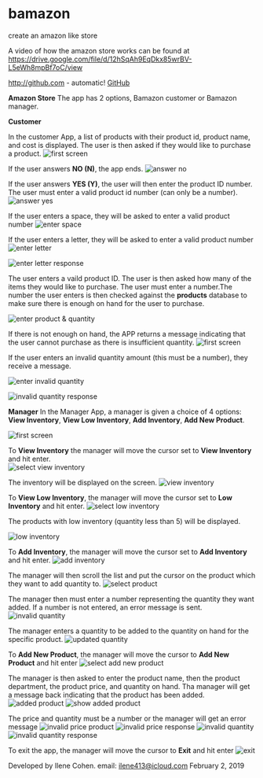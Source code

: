 # bamazon
create an amazon like store 

A video of how the amazon store works can be found at https://drive.google.com/file/d/12hSqAh9EqDkx85wrBV-L5eWh8mpBf7oC/view

http://github.com - automatic!
[GitHub](https://drive.google.com/file/d/1Qz86ebv89AKnK8ollmId2pLXgLguR4P7/view)

**Amazon Store** The app has 2 options, Bamazon customer or Bamazon manager.  

**Customer** 

In the customer App, a list of products with their product id, product name, and cost is displayed.  The user is then asked if they would like to purchase a product.
![first screen](https://github.com/Ilene0413/bamazon-1/blob/master/images/first-screen.png)

If the user answers **NO (N)**, the app ends.
![answer no](https://github.com/Ilene0413/bamazon-1/blob/master/images/answer-no.png)

If the user answers **YES (Y)**, the user will then enter the
product ID number.  The user must enter a valid product id number (can only be a number).
![answer yes](https://github.com/Ilene0413/bamazon-1/blob/master/images/answer-yes.png)

If the user enters a space, they will be asked to enter a valid product number
![enter space](https://github.com/Ilene0413/bamazon-1/blob/master/images/entered-space.png)

If the user enters a letter, they will be asked to enter a valid product number
![enter letter](https://github.com/Ilene0413/bamazon-1/blob/master/images/enter-letter.png)

![enter letter response](https://github.com/Ilene0413/bamazon-1/blob/master/images/enter-letter-response.png)

The user enters a vaild product ID. The user is then asked how many of the items they would like to purchase.  The user must enter a number.The number the user enters is then checked against the **products** database to make sure there is enough on hand for the user to purchase.  

![enter product & quantity](https://github.com/Ilene0413/bamazon-1/blob/master/images/enter-id-quantity.png)

If there is not enough on hand, the APP returns a message indicating that the user cannot purchase as there is insufficient quantity.
![first screen](https://github.com/Ilene0413/bamazon-1/blob/master/images/insufficient-quantity.png)


If the user enters an invalid quantity amount (this must be a  number), they receive a message.

![enter invalid quantity](https://github.com/Ilene0413/bamazon-1/blob/master/images/enter-invalid-quantity.png)

![invalid quantity response](https://github.com/Ilene0413/bamazon-1/blob/master/images/invalid-quantity-response.png)


**Manager** 
In the Manager App, a manager is given a choice of 4 options: 
**View Inventory**, **View Low Inventory**, **Add Inventory**, **Add New Product**.  

![first screen](https://github.com/Ilene0413/bamazon-1/blob/master/images/mgr-initial.png)

To **View Inventory** the manager will move the cursor set to **View Inventory** and hit enter.  
![select view inventory](https://github.com/Ilene0413/bamazon-1/blob/master/images/select-view-inv.png)

The inventory will be displayed on the screen.
![view inventory](https://github.com/Ilene0413/bamazon-1/blob/master/images/view-inventory.png)

To **View Low Inventory**, the manager will move the cursor set to **Low Inventory** and hit enter.
![select low inventory](https://github.com/Ilene0413/bamazon-1/blob/master/images/select-low-inv.png)

The products with low inventory (quantity less than 5) will be displayed.

![low inventory](https://github.com/Ilene0413/bamazon-1/blob/master/images/view-low-inv.png)

To **Add Inventory**, the manager will move the cursor set to **Add Inventory** and hit enter.
![add inventory](https://github.com/Ilene0413/bamazon-1/blob/master/images/select-add.png)

The manager will then scroll the list and put the cursor on the product which they want to add quantity to.
![select product](https://github.com/Ilene0413/bamazon-1/blob/master/images/select-item-to-add-quantity.png)

The manager then must enter a number representing the quantity they want added. If a number is not entered, an error message is sent.
![invalid quantity](https://github.com/Ilene0413/bamazon-1/blob/master/images/invalid-mgr-qty-response.png)

The manager enters a quantity to be added to the quantity on hand for the specific product.
![updated quantity](https://github.com/Ilene0413/bamazon-1/blob/master/images/updated-quantity.png)

To **Add New Product**, the manager will move the cursor to **Add New Product** and hit enter
![select add new product](https://github.com/Ilene0413/bamazon-1/blob/master/images/select-new-inv.png)

The manager is then asked to enter the product name, then the product department, the product price, and quantity on hand. 
Tha manager will get a message back indicating that the product has been added.
![added product](https://github.com/Ilene0413/bamazon-1/blob/master/images/mgr-added-new-prod.png)
![show added product](https://github.com/Ilene0413/bamazon-1/blob/master/images/mgr-new-prod-added.png)

The price and quantity must be a number or the manager will get an error message
![invalid price product](https://github.com/Ilene0413/bamazon-1/blob/master/images/mgr-invalid-price.png)
![invalid price response](https://github.com/Ilene0413/bamazon-1/blob/master/images/mgr-invalid-price-response.png)
![invalid quantity](https://github.com/Ilene0413/bamazon-1/blob/master/images/mgr-invalid-quantity.png)
![invalid quantity response](https://github.com/Ilene0413/bamazon-1/blob/master/images/mgr-invalid-quantity-response.png)

To exit the app, the manager will move the cursor to **Exit** and hit enter
![exit](https://github.com/Ilene0413/bamazon-1/blob/master/images/exit.png)










Developed by Ilene Cohen.
email: ilene413@icloud.com
February 2, 2019
